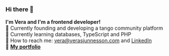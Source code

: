 ### Hi there 	🍅 

**I'm Vera and I'm a frontend developer!**\
🍅 Currently founding and developing a tango community platform\
🍅 Currently learning databases, TypeScript and PHP\
🍅 How to reach me: vera@verasjunnesson.com and [LinkedIn](https://www.linkedin.com/in/vera-sjunnesson/ "My LinkedIn")\
🍅 **[My portfolio](https://tech.verasjunnesson.com/ "Vera's portfolio")**

<!--
**Vera-Sjunnesson/Vera-Sjunnesson** is a ✨ _special_ ✨ repository because its `README.md` (this file) appears on your GitHub profile.
